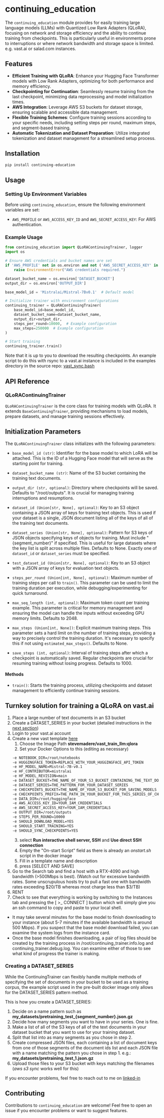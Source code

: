 # continuing_education

The `continuing_education` module provides for easily training large language models (LLMs) with Quantized Low Rank Adapters (QLoRA), focusing on network and storage efficiency and the ability to continue training from checkpoints. This is particularly useful in environments prone to interruptions or where network bandwidth and storage space is limited. e.g. vast.ai or salad.com instances.

## Features

- **Efficient Training with QLoRA**: Enhance your Hugging Face Transformer models with Low Rank Adapters, optimizing for both performance and memory efficiency.
- **Checkpointing for Continuation**: Seamlessly resume training from the last checkpoint, minimizing data reprocessing and model initialization times.
- **AWS Integration**: Leverage AWS S3 buckets for dataset storage, ensuring scalable and accessible data management.
- **Flexible Training Schemes**: Configure training sessions according to your specific needs, including setting steps per round, maximum steps, and segment-based training.
- **Automatic Tokenization and Dataset Preparation**: Utilize integrated tokenization and dataset management for a streamlined setup process.

## Installation

```bash
pip install continuing-education
```

## Usage

### Setting Up Environment Variables

Before using `continuing_education`, ensure the following environment variables are set:

- `AWS_PROFILE` or `AWS_ACCESS_KEY_ID` and `AWS_SECRET_ACCESS_KEY`: For AWS authentication.

### Example Usage

```python
from continuing_education import QLoRAContinuingTrainer, logger
import os

# Ensure AWS credentials and bucket names are set
if 'AWS_PROFILE' not in os.environ and not ('AWS_SECRET_ACCESS_KEY' in os.environ and 'AWS_ACCESS_KEY_ID' in os.environ):
    raise EnvironmentError("AWS credentials required.")

dataset_bucket_name = os.environ['DATASET_BUCKET']
output_dir = os.environ['OUTPUT_DIR']

base_model_id = 'Mistralai/Mistral-7Bv0.1'  # Default model

# Initialize trainer with environment configurations
continuing_trainer = QLoRAContinuingTrainer(
    base_model_id=base_model_id,
    dataset_bucket_name=dataset_bucket_name,
    output_dir=output_dir,
    steps_per_round=10000,  # Example configuration
    max_steps=250000  # Example configuration
)

# Start training
continuing_trainer.train()
```

Note that it is up to you to download the resulting checkpoints.
An example script to do this with rsync to a vast.ai instance is included in the examples directory in the source repo:
[vast_sync.bash](https://github.com/stevemadere/continuing-education/blob/main/examples/vast_sync.bash)

## API Reference

### QLoRAContinuingTrainer

`QLoRAContinuingTrainer` is the core class for training models with QLoRA. It extends `BaseContinuingTrainer`, providing mechanisms to load models, prepare datasets, and manage training sessions effectively.

## Initialization Parameters

The `QLoRAContinuingTrainer` class initializes with the following parameters:

- `base_model_id (str)`: Identifier for the base model to which LoRA will be attached. This is the ID of a Hugging Face model that will serve as the starting point for training.

- `dataset_bucket_name (str)`: Name of the S3 bucket containing the training text documents.

- `output_dir (str, optional)`: Directory where checkpoints will be saved. Defaults to "/root/outputs". It is crucial for managing training interruptions and resumptions.

- `dataset_id (Union[str, None], optional)`: Key to an S3 object containing a JSON array of keys for training text objects. This is used if your dataset is a single, JSON document listing all of the keys of all of the training text documents.

- `dataset_series (Union[str, None], optional)`: Pattern for S3 keys of JSON objects specifying keys of objects for training. Must include "{segment_number}" if specified. This is useful for large datasets where the key list is split across multiple files. Defaults to None. Exactly one of `dataset_id` or `dataset_series` must be specified.

- `test_dataset_id (Union[str, None], optional)`: Key to an S3 object with a JSON array of keys for evaluation text objects.

- `steps_per_round (Union[int, None], optional)`: Maximum number of training steps per call to `train()`. This parameter can be used to limit the training duration per execution, while debugging/experimenting for quick turnaround.

- `max_seq_length (int, optional)`: Maximum token count per training example. This parameter is critical for memory management and ensuring the model can handle the inputs without exceeding GPU memory limits. Defaults to 2048.

- `max_steps (Union[int, None])`: Explicit maximum training steps. This parameter sets a hard limit on the number of training steps, providing a way to precisely control the training duration. It's necessary to specify this if not using `estimated_max_steps()`. Defaults to None.

- `save_steps (int, optional)`: Interval of training steps after which a checkpoint is automatically saved. Regular checkpoints are crucial for resuming training without losing progress. Defaults to 1000.


#### Methods

- `train()`: Starts the training process, utilizing checkpoints and dataset management to efficiently continue training sessions.

## Turnkey solution for training a QLoRA on vast.ai

1. Place a large number of text documents in an S3 bucket
2. Create a DATASET_SERIES in your bucket (detailed instructions in the [next section](#creating-a-dataset_series))
2. Login to your vast.ai account
3. Create a new vast template [here](https://cloud.vast.ai/templates/edit/)
    1. Choose the Image Path **stevemadere/vast_train_llm:qlora**
    2. Set your Docker Options to this (editing as necessary) 
    ```bash
    -e NOTEBOOK_DIR=/root/notebooks
    -e HUGGINGFACE_TOKEN=REPLACE_WITH_YOUR_HUGGINGFACE_API_TOKEN
    -e HF_MODEL_NAME=Mistral-7B-v0.1
    -e HF_CONTRIBUTOR=mistralai
    -e HF_MODEL_REVISION=main
    -e DATASET_BUCKET=THE_NAME_OF_YOUR_S3_BUCKET_CONTAINING_THE_TEXT_DOCUMENTS
    -e DATASET_SERIES=THE_PATTERN_FOR_YOUR_DATASET_SERIES
    -e CHECKPOINTS_BUCKET=THE_NAME_OF_YOUR_S3_BUCKET_FOR_SAVING_MODELS
    -e CHECKPOINTS_PREFIX=THE_PATH_IN_YOUR_BUCKET_FOR_THIS_SERIES_OF_CHECKPOINTS
    -e DATA_DIR=/root/huggingface
    -e AWS_ACCESS_KEY_ID=YOUR_IAM_CREDENTIALS
    -e AWS_SECRET_ACCESS_KEY=YOUR_IAM_CREDENTIALS
    -e OUTPUT_DIR=/root/outputs
    -e STEPS_PER_ROUND=10000
    -e SHOULD_DOWNLOAD_MODEL=YES
    -e SHOULD_START_TRAINING=YES
    -e SHOULD_SYNC_CHECKPOINTS=YES
    ```
    3. select **Run interactive shell server, SSH** and **Use direct SSH connection**
    4. Empty the "On-start Script" field as there is already an _onstart.sh_ script in the docker image
    5. Fill in a template name and description 
    6. press [SELECT AND SAVE]
4. Go to the Search tab and find a host with a RTX-4090 and high bandwidth (>500Mbps is best).  (Watch out for excessive bandwidth rates.  Some unscrupulous hosts try to pull a fast one with bandwidth rates exceeding $20/TB whereas most charge less than $3/TB)
5. RENT
6. Check to see that everything is working by switching to the Instances tab and pressing the [ >_ CONNECT ] button which will simply give you an ssh command to copy and paste to your local shell.

- It may take several minutes for the base model to finish downloading to your instance (about 5-7 minutes if the available bandwidth is around 500 Mbps).  If you suspect that the base model download failed, you can examine the system logs from the instance card.
- Once the base model finishes downloading, a pair of log files should be created by the training process in /root/continuing_trainer.info.log and continuing_trainer.debug.log.  You can examine either of those to see what kind of progress the trainer is making.


### Creating a DATASET_SERIES
While the ContinuingTrainer can flexibly handle multiple methods of specifying the set of documents in your bucket to be used as a training corpus, the example script used in the pre-built docker image only allows for the DATASET_SERIES pattern method.

This is how you create a DATASET_SERIES:

1. Decide on a name pattern such as **my_datasets/pretraining_test_{segment_number}.json.gz**
2. Decide how many segments you want to have in your series.  One is fine.
3. Make a list of all of the S3 keys of all of the text documents in your dataset bucket that you want to use for your training dataset.
4. Split that list into as many segments as you chose in step 2.
5. Create compressed JSON files, each containing a list of document keys from one of those segments of the document ids list and each JSON file with a name matching the pattern you chose in step 1.
    e.g.:  **my_datasets/pretraining_test_1.json.gz**
6. Upload those files to your S3 bucket with keys matching the filenames (_aws s3 sync_ works well for this)


If you encounter problems, feel free to reach out to me on [linked-in]( https://linkedin.com/in/smadere)


## Contributing

Contributions to `continuing_education` are welcome! Feel free to open an issue if you encounter problems or want to suggest features.

